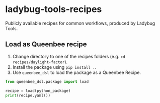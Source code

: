 # ladybug-tools-recipes

Publicly available recipes for common workflows, produced by Ladybug Tools.

## Load as Queenbee recipe

1. Change directory to one of the recipes folders (e.g. `cd recipes/daylight-factor`).
2. Install the package using `pip install .`.
3. Use `queenbee_dsl` to load the package as a Queenbee Recipe.

```python
from queenbee_dsl.package import load

recipe = load(python_package)
print(recipe.yaml())
```
